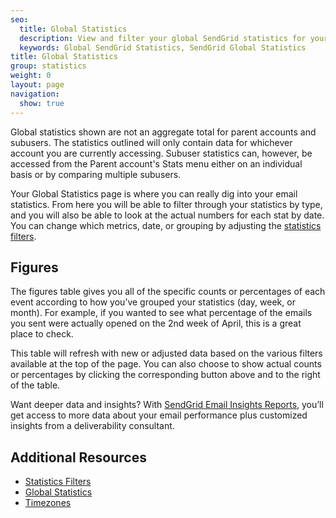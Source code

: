 ```yaml
---
seo:
  title: Global Statistics
  description: View and filter your global SendGrid statistics for your entire account.
  keywords: Global SendGrid Statistics, SendGrid Global Statistics
title: Global Statistics
group: statistics
weight: 0
layout: page
navigation:
  show: true
---
```



<call-out>

Global statistics shown are not an aggregate total for parent accounts and subusers. The statistics outlined will only contain data for whichever account you are currently accessing. Subuser statistics can, however, be accessed from the Parent account's Stats menu either on an individual basis or by comparing multiple subusers.

</call-out>

Your Global Statistics page is where you can really dig into your email statistics. From here you will be able to filter through your statistics by type, and you will also be able to look at the actual numbers for each stat by date. You can change which metrics, date, or grouping by adjusting the [statistics filters]({{root_url}}/ui/analytics-and-reporting/stats-overview/#statistics-filters).

## 	Figures

The figures table gives you all of the specific counts or percentages of each event according to how you’ve grouped your statistics (day, week, or month). For example, if you wanted to see what percentage of the emails you sent were actually opened on the 2nd week of April, this is a great place to check.

This table will refresh with new or adjusted data based on the various filters available at the top of the page. You can also choose to show actual counts or percentages by clicking the corresponding button above and to the right of the table.

<call-out>

Want deeper data and insights? With [SendGrid Email Insights Reports](https://go.sendgrid.com/Email-Insights-Reports.html?utm_source=docs), you’ll get access to more data about your email performance plus customized insights from a deliverability consultant.

</call-out>

## 	Additional Resources

- [Statistics Filters]({{root_url}}/ui/analytics-and-reporting/stats-overview/#statistics-filters)
- [Global Statistics]({{root_url}}/API_Reference/Web_API_v3/Stats/global.html)
- [Timezones]({{root_url}}/glossary/timezone/)
